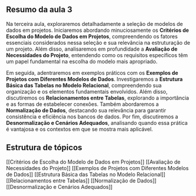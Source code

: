 ## Resumo da aula 3
Na terceira aula, exploraremos detalhadamente a seleção de modelos de dados em projetos. Iniciaremos abordando minuciosamente os **Critérios de Escolha do Modelo de Dados em Projetos**, compreendendo os fatores essenciais considerados nessa seleção e sua relevância na estruturação de um projeto. Além disso, analisaremos em profundidade a **Avaliação de Necessidades do Projeto**, entendendo como os requisitos específicos têm um papel fundamental na escolha do modelo mais apropriado.

Em seguida, adentraremos em exemplos práticos com os **Exemplos de Projetos com Diferentes Modelos de Dados**. Investigaremos a **Estrutura Básica das Tabelas no Modelo Relacional**, compreendendo sua organização e os elementos fundamentais envolvidos. Além disso, discutiremos os **Relacionamentos entre Tabelas**, explorando a importância e as formas de estabelecer conexões. Também abordaremos a **Normalização de Dados**, destacando sua relevância para garantir consistência e eficiência nos bancos de dados. Por fim, discutiremos a **Desnormalização e Cenários Adequados**, analisando quando essa prática é vantajosa e os contextos em que se mostra mais aplicável.

## Estrutura de tópicos
[[Critérios de Escolha do Modelo de Dados em Projetos]]
[[Avaliação de Necessidades do Projeto]]
[[Exemplos de Projetos com Diferentes Modelos de Dados]]
[[Estrutura Básica das Tabelas no Modelo Relacional]]
[[Relacionamentos entre Tabelas]]
[[Normalização de Dados]]
[[Desnormalização e Cenários Adequados]]

